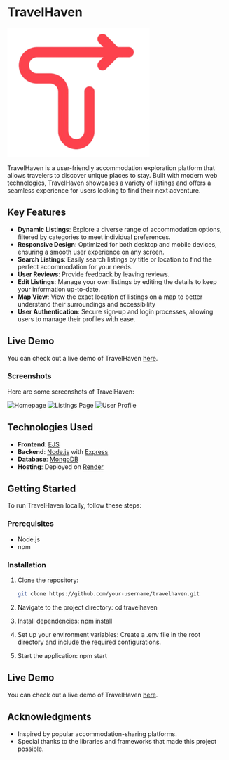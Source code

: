 # TravelHaven

![TravelHaven Logo](public/TravelHavenFav.png) <!-- Add your logo image link if you have one -->

TravelHaven is a user-friendly accommodation exploration platform that allows travelers to discover unique places to stay. Built with modern web technologies, TravelHaven showcases a variety of listings and offers a seamless experience for users looking to find their next adventure.

## Key Features

- **Dynamic Listings**: Explore a diverse range of accommodation options, filtered by categories to meet individual preferences.
- **Responsive Design**: Optimized for both desktop and mobile devices, ensuring a smooth user experience on any screen.
- **Search Listings**: Easily search listings by title or location to find the perfect accommodation for your needs.
- **User Reviews**: Provide feedback by leaving reviews.
- **Edit Listings**: Manage your own listings by editing the details to keep your information up-to-date.
- **Map View**: View the exact location of listings on a map to better understand their surroundings and accessibility
- **User Authentication**: Secure sign-up and login processes, allowing users to manage their profiles with ease.

## Live Demo

You can check out a live demo of TravelHaven [here](link_to_live_demo).

### Screenshots

Here are some screenshots of TravelHaven:

![Homepage](assets/homepage_screenshot.png) <!-- Replace with your image path -->
![Listings Page](assets/listings_page_screenshot.png) <!-- Replace with your image path -->
![User Profile](assets/user_profile_screenshot.png) <!-- Replace with your image path -->

## Technologies Used

- **Frontend**: [EJS](https://ejs.co/)
- **Backend**: [Node.js](https://nodejs.org/) with [Express](https://expressjs.com/)
- **Database**: [MongoDB](https://www.mongodb.com/)
- **Hosting**: Deployed on [Render](https://render.com/)

## Getting Started

To run TravelHaven locally, follow these steps:

### Prerequisites

- Node.js
- npm

### Installation

1. Clone the repository:
   ```bash
   git clone https://github.com/your-username/travelhaven.git

2. Navigate to the project directory:
cd travelhaven


3. Install dependencies:
npm install


4. Set up your environment variables:
Create a .env file in the root directory and include the required configurations.

5. Start the application:
npm start

## Live Demo

You can check out a live demo of TravelHaven [here](link_to_live_demo). <!-- Replace with your live demo link -->

## Acknowledgments

- Inspired by popular accommodation-sharing platforms.
- Special thanks to the libraries and frameworks that made this project possible.
